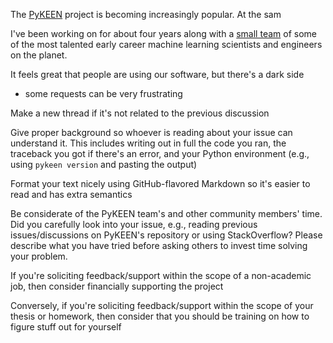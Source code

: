 The [PyKEEN](https://github.com/pykeen/pykeen) project is becoming increasingly
popular. At the sam

I've been working on 
for about four years along with
a [small team](https://pykeen.github.io/organization/) of some of the most
talented early career machine learning scientists and engineers on the planet.

It feels great that people are using our software, but there's a dark side

- some requests can be very frustrating

Make a new thread if it's not related to the previous discussion

Give proper background so whoever is reading about your issue can understand it.
This includes writing out in full the code you ran, the traceback you got if
there's an error, and your Python environment (e.g., using `pykeen version` and
pasting the output)

Format your text nicely using GitHub-flavored Markdown so it's easier to read
and has extra semantics

Be considerate of the PyKEEN team's and other community members' time. Did you
carefully look into your issue, e.g., reading previous issues/discussions on
PyKEEN's repository or using StackOverflow? Please describe what you have tried
before asking others to invest time solving your problem.

If you're soliciting feedback/support within the scope of a non-academic job,
then consider financially supporting the project

Conversely, if you're soliciting feedback/support within the scope of your
thesis or homework, then consider that you should be training on how to figure
stuff out for yourself